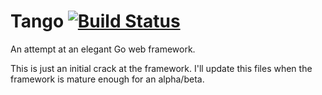 # Tango [![Build Status](https://drone.io/github.com/cojac/tango/status.png)](https://drone.io/github.com/cojac/tango/latest)

An attempt at an elegant Go web framework.

This is just an initial crack at the framework. I'll update this files when the framework is mature enough for an alpha/beta.

